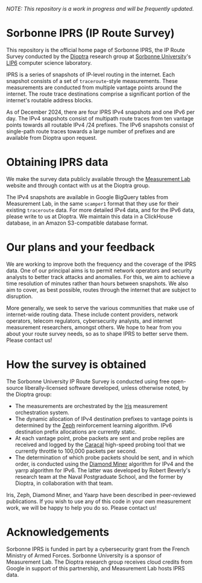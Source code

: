 *NOTE: This repository is a work in progress and will be frequently updated.*

# Sorbonne IPRS (IP Route Survey)

This repository is the official home page of Sorbonne IPRS, the IP Route Survey conducted by the [Dioptra](https://dioptra.io) research group at [Sorbonne University](https://sorbonne-universite.fr/en)'s [LIP6](https://www.lip6.fr/?LANG=en) computer science laboratory.

IPRS is a series of snapshots of IP-level routing in the internet.
Each snapshot consists of a set of `traceroute`-style measurements.
These measurements are conducted from multiple vantage points around the internet.
The route trace destinations comprise a significant portion of the internet's routable address blocks.

As of December 2024, there are four IPRS IPv4 snapshots and one IPv6 per day.
The IPv4 snapshots consist of multipath route traces from ten vantage points towards all routable IPv4 /24 prefixes.
The IPv6 snapshots consist of single-path route traces towards a large number of prefixes and are available from Dioptra upon request.

# Obtaining IPRS data

We make the survey data publicly available through the [Measurement Lab](https://www.measurementlab.net) website and through contact with us at the Dioptra group.

The IPv4 snapshots are available in Google BigQuery tables from Measurement Lab, in the same `scamper1` format  that they use for their existing `traceroute` data.
For more detailed IPv4 data, and for the IPv6 data, please write to us at Dioptra.
We maintain this data in a ClickHouse database, in an Amazon S3-compatible database format.

# Our plans and your feedback

We are working to improve both the frequency and the coverage of the IPRS data.
One of our principal aims is to permit network operators and security analysts to better track attacks and anomalies.
For this, we aim to achieve a time resolution of minutes rather than hours between snapshots.
We also aim to cover, as best possible, routes through the internet that are subject to disruption.

More generally, we seek to serve the various communities that make use of internet-wide routing data.
These include content providers, network operators, telecom regulators, cybersecurity analysts, and internet measurement researchers, amongst others.
We hope to hear from you about your route survey needs, so as to shape IPRS to better serve them. Please contact us!

# How the survey is obtained

The Sorbonne University IP Route Survey is conducted using free open-source liberally-licensed software developed, unless otherwise noted, by the Dioptra group:

* The measurements are orchestrated by the [Iris](https://github.com/dioptra-io/zeph) measurement orchestration system.
* The dynamic allocation of IPv4 destination prefixes to vantage points is determined by the [Zeph](https://github.com/dioptra-io/zeph) reinforcement learning algorithm. IPv6 destination prefix allocations are currently static.
* At each vantage point, probe packets are sent and probe replies are received and logged by the [Caracal](https://github.com/dioptra-io/caracal) high-speed probing tool that we currently throttle to 100,000 packets per second.
* The determination of which probe packets should be sent, and in which order, is conducted using the [Diamond Miner](https://github.com/dioptra-io/diamond-miner) algorithm for IPv4 and the yarrp algorithm for IPv6. The latter was developed by Robert Beverly's research team at the Naval Postgraduate School, and the former by Dioptra, in collaboration with that team.

Iris, Zeph, Diamond Miner, and Yaarp have been described in peer-reviewed publications. 
If you wish to use any of this code in your own measurement work, we will be happy to help you do so. Please contact us!

# Acknowledgements

Sorbonne IPRS is funded in part by a cybersecurity grant from the French Ministry of Armed Forces.
Sorbonne University is a sponsor of Measurement Lab. The Dioptra research group receives cloud credits from Google in support of this partnership, and Measurement Lab hosts IPRS data.
